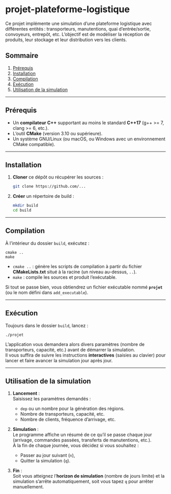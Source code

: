 # projet-plateforme-logistique

Ce projet implémente une simulation d’une plateforme logistique avec différentes entités : transporteurs, manutentions, quai d’entrée/sortie, convoyeurs, entrepôt, etc. L’objectif est de modéliser la réception de produits, leur stockage et leur distribution vers les clients.

## Sommaire
1. [Prérequis](#prérequis)  
2. [Installation](#installation)  
3. [Compilation](#compilation)  
4. [Exécution](#exécution)  
5. [Utilisation de la simulation](#utilisation-de-la-simulation)

---

## Prérequis

- Un **compilateur C++** supportant au moins le standard **C++17** (g++ >= 7, clang >= 6, etc.).
- L’outil **CMake** (version 3.10 ou supérieure).
- Un système GNU/Linux (ou macOS, ou Windows avec un environnement CMake compatible).

---

## Installation

1. **Cloner** ce dépôt ou récupérer les sources :

   ```bash
   git clone https://github.com/...

2. **Créer** un répertoire de build :

   
    ```bash
    mkdir build
    cd build
    ```

---

## Compilation

À l’intérieur du dossier `build`, exécutez :

    cmake ..
    make

- `cmake ..` : génère les scripts de compilation à partir du fichier **CMakeLists.txt** situé à la racine (un niveau au-dessus, `..`).
- `make` : compile les sources et produit l’exécutable.

Si tout se passe bien, vous obtiendrez un fichier exécutable nommé **`projet`** (ou le nom défini dans `add_executable`).

---

## Exécution

Toujours dans le dossier `build`, lancez :

    ./projet

L’application vous demandera alors divers paramètres (nombre de transporteurs, capacité, etc.) avant de démarrer la simulation.  
Il vous suffira de suivre les instructions **interactives** (saisies au clavier) pour lancer et faire avancer la simulation jour après jour.

---

## Utilisation de la simulation

1. **Lancement** :  
   Saisissez les paramètres demandés :
   - `dep` ou un nombre pour la génération des régions.
   - Nombre de transporteurs, capacité, etc.
   - Nombre de clients, fréquence d’arrivage, etc.

2. **Simulation** :  
   Le programme affiche un résumé de ce qu’il se passe chaque jour (arrivage, commandes passées, transferts de manutentions, etc.).  
   À la fin de chaque journée, vous décidez si vous souhaitez :
   - Passer au jour suivant (`n`),
   - Quitter la simulation (`q`).

3. **Fin** :  
   Soit vous atteignez l’**horizon de simulation** (nombre de jours limite) et la simulation s’arrête automatiquement, soit vous tapez `q` pour arrêter manuellement.
   
